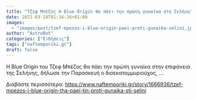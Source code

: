 ```yaml
---
title: "Τζεφ Μπέζος Η Blue Origin θα πάει την πρώτη γυναίκα στη Σελήνη"
date: 2021-03-18T01:34:26+01:00
images:
  - "images/post/tzef-mpezos-i-blue-origin-paei-proti-gunaika-selini.jpg"
author: "AstroBot"
categories: ["Ειδήσεις"]
tags: ["naftemporiki.gr"]
draft: false
---
```


Η Blue Origin του Τζεφ Μπέζος θα πάει την πρώτη γυναίκα στην επιφάνεια της Σελήνης, δήλωσε την Παρασκευή ο δισεκατομμυριούχος, ...

Διαβάστε περισσότερα: https://www.naftemporiki.gr/story/1666936/tzef-mpezos-i-blue-origin-tha-paei-tin-proti-gunaika-sti-selini
